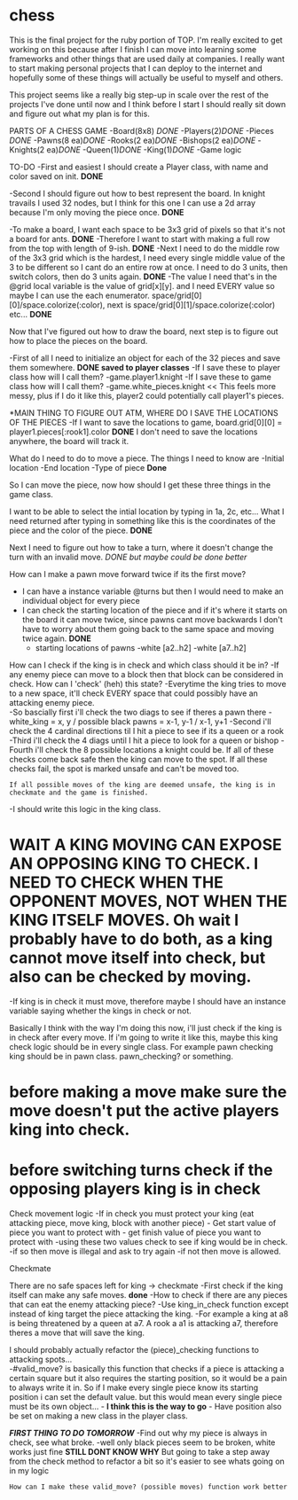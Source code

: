 # chess
This is the final project for the ruby portion of TOP.  I'm really excited to get working on this because after I finish I can move into learning some frameworks and other things that are used daily at companies.  I really want to start making personal projects that I can deploy to the internet and hopefully some of these things will actually be useful to myself and others.  

This project seems like a really big step-up in scale over the rest of the projects I've done until now and I think before I start I should really sit down and figure out what my plan is for this.

PARTS OF A CHESS GAME
-Board(8x8) *DONE*
-Players(2)*DONE*
-Pieces *DONE*
  -Pawns(8 ea)*DONE*
  -Rooks(2 ea)*DONE*
  -Bishops(2 ea)*DONE*
  -Knights(2 ea)*DONE*
  -Queen(1)*DONE*
  -King(1)*DONE*
-Game logic

TO-DO
-First and easiest I should create a Player class, with name and color saved on init. **DONE**

-Second I should figure out how to best represent the board.  In knight travails I used 32 nodes, but I think for this one I can use a 2d array because I'm only moving the piece once.   **DONE**

-To make a board, I want each space to be 3x3 grid of pixels so that it's not a board for ants.   **DONE**
  -Therefore I want to start with making a full row from the top with length of 9-ish.   **DONE**
  -Next I need to do the middle row of the 3x3 grid which is the hardest, I need every single middle value of the 3 to be different so I cant do an entire row at once.  I need to do 3 units, then switch colors, then do 3 units again.  **DONE**
    -The value I need that's in the @grid local variable is the value of grid[x][y]. and I need EVERY value so maybe I can use the each enumerator.  space/grid[0][0]/space.colorize(:color), next is space/grid[0][1]/space.colorize(:color) etc...  **DONE**

Now that I've figured out how to draw the board, next step is to figure out how to place the pieces on the board.  

-First of all I need to initialize an object for each of the 32 pieces and save them somewhere. **DONE saved to player classes**
  -If I save these to player class how will I call them? 
    -game.player1.knight
  -If I save these to game class how will I call them?
    -game.white_pieces.knight << This feels more messy, plus if I do it like this, player2 could potentially call player1's pieces.

*MAIN THING TO FIGURE OUT ATM, WHERE DO I SAVE THE LOCATIONS OF THE PIECES
-If I want to save the locations to game, board.grid[0][0] = player1.pieces[:rook1].color  **DONE** I don't need to save the locations anywhere, the board will track it.

What do I need to do to move a piece.  The things I need to know are
-Initial location
-End location
-Type of piece
**Done** 

So I can move the piece, now how should I get these three things in the game class.  

I want to be able to select the intial location by typing in 1a, 2c, etc...  What I need returned after typing in something like this is the coordinates of the piece and the color of the piece.  **DONE**

Next I need to figure out how to take a turn, where it doesn't change the turn with an invalid move.  *DONE but maybe could be done better*

How can I make a pawn move forward twice if its the first move?
- I can have a instance variable @turns but then I would need to make an individual object for every piece
- I can check the starting location of the piece and if it's where it starts on the board it can move twice, since pawns cant move backwards I don't have to worry about them going back to the same space and moving twice again. **DONE**
  - starting locations of pawns 
    -white [a2..h2]
    -white [a7..h2]

How can I check if the king is in check and which class should it be in?
  -If any enemy piece can move to a block then that block can be considered in check.  How can I 'check' (heh) this state?
    -Everytime the king tries to move to a new space, it'll check EVERY space that could possibly have an attacking enemy piece.   
      -So bascially first i'll check the two diags to see if theres a pawn there
        -white_king = x, y / possible black pawns = x-1, y-1 / x-1, y+1
      -Second i'll check the 4 cardinal directions til I hit a piece to see if its a queen or a rook
      -Third i'll check the 4 diags until I hit a piece to look for a queen or bishop
      -Fourth i'll check the 8 possible locations a knight could be.
    If all of these checks come back safe then the king can move to the spot.  If all these checks fail, the spot is marked unsafe and can't be moved too.
    
    If all possible moves of the king are deemed unsafe, the king is in checkmate and the game is finished.  

  -I should write this logic in the king class.  

# WAIT A KING MOVING CAN EXPOSE AN OPPOSING KING TO CHECK.  I NEED TO CHECK WHEN THE OPPONENT MOVES, NOT WHEN THE KING ITSELF MOVES. Oh wait I probably have to do both, as a king cannot move itself into check, but also can be checked by moving.  
  -If king is in check it must move, therefore maybe I should have an instance variable saying whether the kings in check or not.

  Basically I think with the way I'm doing this now, i'll just check if the king is in check after every move.  If i'm going to write it like this, maybe this king check logic should be in every single class.  For example pawn checking king should be in pawn class.  pawn_checking? or something.   

# before making a move make sure the move doesn't put the active players king into check.  

# before switching turns check if the opposing players king is in check

Check movement logic
  -If in check you must protect your king (eat attacking piece, move king, block with another piece)
    - Get start value of piece you want to protect with
    - get finish value of piece you want to protect with
    -using these two values check to see if king would be in check.
      -if so then move is illegal and ask to try again
      -if not then move is allowed.

Checkmate

There are no safe spaces left for king -> checkmate
-First check if the king itself can make any safe moves. **done**
-How to check if there are any pieces that can eat the enemy attacking piece?
  -Use king_in_check function except instead of king target the piece attacking the king.
    -For example a king at a8 is being threatened by a queen at a7.  A rook a a1 is attacking a7, therefore theres a move that will save the king. 

  I should probably actually refactor the (piece)_checking functions to attacking spots...  
     -#valid_move? is basically this function that checks if a piece is attacking a certain square but it also requires the starting position, so it would be a pain to always write it in.  So if I make every single piece know its starting position i can set the default value.  but this would mean every single piece must be its own object... 
      - **I think this is the way to go**
      - Have position also be set on making a new class in the player class.

  ***FIRST THING TO DO TOMORROW***
  -Find out why my piece is always in check, see what broke.
    -well only black pieces seem to be broken, white works just fine
    **STILL DONT KNOW WHY** But going to take a step away from the check method to refactor a bit so it's easier to see whats going on in my logic

    How can I make these valid_move? (possible moves) function work better
